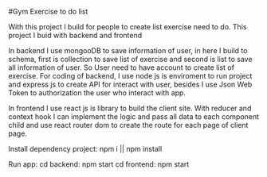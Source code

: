 #Gym Exercise to do list

With this project I build for people to create list exercise need to do. This project I buid with backend and frontend

In backend I use mongooDB to save information of user, in here I build to schema, first is collection to save list of exercise and second is list to save all information of user. So User need to have account to create list of exercise. For coding of backend, I use node js is enviroment to run project and express js to create API for interact with user, besides I use Json Web Token to authorization the user who interact with app.

In frontend I use react js is library to build the client site. With reducer and context hook I can implement the logic and pass all data to each component child and use react router dom to create the route for each page of client page. 

Install dependency project: npm i || npm install

Run app: 
    cd backend: npm start
    cd frontend: npm start 